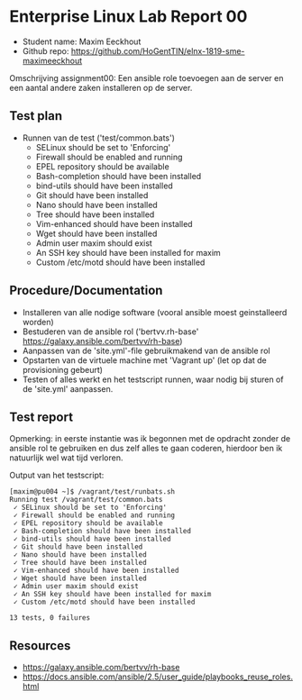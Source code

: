 # Enterprise Linux Lab Report 00

- Student name: Maxim Eeckhout
- Github repo: <https://github.com/HoGentTIN/elnx-1819-sme-maximeeckhout>

Omschrijving assignment00:
Een ansible role toevoegen aan de server en een aantal andere zaken installeren op de server.

## Test plan

* Runnen van de test ('test/common.bats')
  * SELinux should be set to 'Enforcing'
  * Firewall should be enabled and running
  * EPEL repository should be available
  * Bash-completion should have been installed
  * bind-utils should have been installed
  * Git should have been installed
  * Nano should have been installed
  * Tree should have been installed
  * Vim-enhanced should have been installed
  * Wget should have been installed
  * Admin user maxim should exist
  * An SSH key should have been installed for maxim
  * Custom /etc/motd should have been installed

## Procedure/Documentation

* Installeren van alle nodige software (vooral ansible moest geinstalleerd worden)
* Bestuderen van de ansible rol ('bertvv.rh-base' <https://galaxy.ansible.com/bertvv/rh-base>)
* Aanpassen van de 'site.yml'-file gebruikmakend van de ansible rol
* Opstarten van de virtuele machine met 'Vagrant up' (let op dat de provisioning gebeurt)
* Testen of alles werkt en het testscript runnen, waar nodig bij sturen of de 'site.yml' aanpassen.

## Test report

Opmerking: in eerste instantie was ik begonnen met de opdracht zonder de ansible rol te gebruiken en dus zelf alles te gaan coderen, hierdoor ben ik natuurlijk wel wat tijd verloren.

Output van het testscript:
```
[maxim@pu004 ~]$ /vagrant/test/runbats.sh
Running test /vagrant/test/common.bats
 ✓ SELinux should be set to 'Enforcing'
 ✓ Firewall should be enabled and running
 ✓ EPEL repository should be available
 ✓ Bash-completion should have been installed
 ✓ bind-utils should have been installed
 ✓ Git should have been installed
 ✓ Nano should have been installed
 ✓ Tree should have been installed
 ✓ Vim-enhanced should have been installed
 ✓ Wget should have been installed
 ✓ Admin user maxim should exist
 ✓ An SSH key should have been installed for maxim
 ✓ Custom /etc/motd should have been installed

13 tests, 0 failures
```
## Resources

* <https://galaxy.ansible.com/bertvv/rh-base>
* <https://docs.ansible.com/ansible/2.5/user_guide/playbooks_reuse_roles.html>
